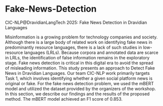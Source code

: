 # Fake-News-Detection
CIC-NLP@DravidianLangTech 2025: Fake News Detection in Dravidian Languages

Misinformation is a growing problem for technology companies and society. Although there is a large body of related work on identifying fake news in predominantly resource languages, there is a lack of such studies in low-resource languages (LRLs). Because corpora and annotated data are scarce in LRLs, the identification of false information remains in the exploratory stage. Fake news detection is critical in this digital era to avoid the spread of misleading information. This study presents an approach to Detect Fake News in Dravidian Languages. Our team CIC-NLP work primarily targets Task 1, which involves identifying whether a given social platform news is original or fake. For the fake news detection problem, we used the mBERT model and utilized the dataset provided by the organizers of the workshop. In this section, we describe our findings and the results of the proposed method. The mBERT model achieved an F1 score of 0.853.
